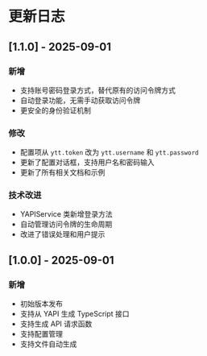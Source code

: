 # 更新日志

## [1.1.0] - 2025-09-01

### 新增
- 支持账号密码登录方式，替代原有的访问令牌方式
- 自动登录功能，无需手动获取访问令牌
- 更安全的身份验证机制

### 修改
- 配置项从 `ytt.token` 改为 `ytt.username` 和 `ytt.password`
- 更新了配置对话框，支持用户名和密码输入
- 更新了所有相关文档和示例

### 技术改进
- YAPIService 类新增登录方法
- 自动管理访问令牌的生命周期
- 改进了错误处理和用户提示

## [1.0.0] - 2025-09-01

### 新增
- 初始版本发布
- 支持从 YAPI 生成 TypeScript 接口
- 支持生成 API 请求函数
- 支持配置管理
- 支持文件自动生成